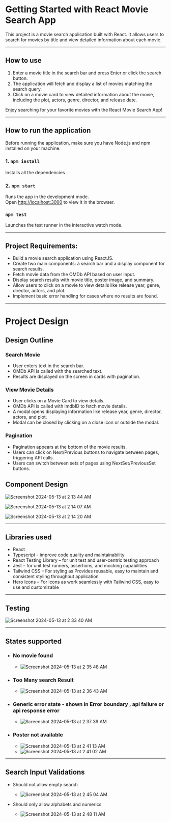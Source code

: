 # Getting Started with React Movie Search App

This project is a movie search application built with React. It allows users to search for movies by title and view detailed information about each movie.
***

## How to use

1. Enter a movie title in the search bar and press Enter or click the search button.
2. The application will fetch and display a list of movies matching the search query.
3. Click on a movie card to view detailed information about the movie, including the plot, actors, genre, director, and release date.

Enjoy searching for your favorite movies with the React Movie Search App!

***

## How to run the application

Before running the application, make sure you have Node.js and npm installed on your machine.

### 1. `npm install`

Installs all the dependencies

### 2. `npm start`

Runs the app in the development mode.\
Open [http://localhost:3000](http://localhost:3000) to view it in the browser.

### `npm test`

Launches the test runner in the interactive watch mode.

***

## Project Requirements:

- Build a movie search application using ReactJS.
- Create two main components: a search bar and a display component for search results.
- Fetch movie data from the OMDb API based on user input.
- Display search results with movie title, poster image, and summary.
- Allow users to click on a movie to view details like release year, genre, director, actors, and plot.
- Implement basic error handling for cases where no results are found.

***

# Project Design

## Design Outline

### Search Movie
- User enters text in the search bar.
- OMDb API is called with the searched text.
- Results are displayed on the screen in cards with pagination.

### View Movie Details
- User clicks on a Movie Card to view details.
- OMDb API is called with imdbID to fetch movie details.
- A modal opens displaying information like release year, genre, director, actors, and plot.
- Modal can be closed by clicking on a close icon or outside the modal.

### Pagination
- Pagination appears at the bottom of the movie results.
- Users can click on Next/Previous buttons to navigate between pages, triggering API calls.
- Users can switch between sets of pages using NextSet/PreviousSet buttons.

## Component Design

![Screenshot 2024-05-13 at 2 13 44 AM](https://github.com/rhythm55/test2/assets/36883992/70255f38-c91b-4dae-b69a-adb5f750a62a)

![Screenshot 2024-05-13 at 2 14 07 AM](https://github.com/rhythm55/test2/assets/36883992/f80e745c-2b4d-4207-ab9f-201b494a836e)

![Screenshot 2024-05-13 at 2 14 20 AM](https://github.com/rhythm55/test2/assets/36883992/d3840cd9-f8fd-4df9-83f7-c52e8465eafd)

***

## Libraries used​
- React​
- Typescript - improve code quality and maintainability​
- React Testing Library – for unit test and user-centric testing approach​
- Jest – for unit test runners, assertions, and mocking capabilities​
- Tailwind CSS –  For styling as Provides reusable, easy to maintain and consistent styling throughout application
- Hero Icons – For icons as work seamlessly with Tailwind CSS, easy to use and customizable​

***

## Testing 
![Screenshot 2024-05-13 at 2 33 40 AM](https://github.com/rhythm55/test2/assets/36883992/40f548f1-1228-4a23-b313-d6e82db20372)

***

## States supported 

- ### No movie found
  - ![Screenshot 2024-05-13 at 2 35 48 AM](https://github.com/rhythm55/test2/assets/36883992/2e7f9a6d-672f-46b2-adc3-c85773320a7b)

- ### Too Many search Result
  - ![Screenshot 2024-05-13 at 2 36 43 AM](https://github.com/rhythm55/test2/assets/36883992/13337643-9c06-4255-9efe-ec55c10e7bcf)

- ### Generic error state - shown in Error boundary , api failure or api response error
  - ![Screenshot 2024-05-13 at 2 37 39 AM](https://github.com/rhythm55/test2/assets/36883992/63ac5706-55a1-48f7-b114-ad0bb724d597)

- ### Poster not available
    - ![Screenshot 2024-05-13 at 2 41 13 AM](https://github.com/rhythm55/test2/assets/36883992/05e3d383-16a4-423a-a49a-8ae0e2089cfd)
    - ![Screenshot 2024-05-13 at 2 41 02 AM](https://github.com/rhythm55/test2/assets/36883992/5b0290fe-4cdd-4339-bf42-ff91b57710a2)

***

## Search Input Validations

- Should not allow empty search
    - ![Screenshot 2024-05-13 at 2 45 04 AM](https://github.com/rhythm55/test2/assets/36883992/d6b157b0-f227-425d-a105-36f091eb9020)

- Should only allow alphabets and numerics
  - ![Screenshot 2024-05-13 at 2 48 11 AM](https://github.com/rhythm55/test2/assets/36883992/157eb68d-f17b-4f47-a059-1a451bf8573d)
